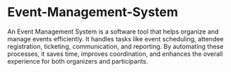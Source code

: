 # Event-Management-System
An Event Management System is a software tool that helps organize and manage events efficiently. It handles tasks like event scheduling, attendee registration, ticketing, communication, and reporting. By automating these processes, it saves time, improves coordination, and enhances the overall experience for both organizers and participants.
